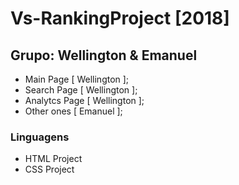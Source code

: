# Vs-RankingProject [2018]

## Grupo: Wellington  & Emanuel

- Main Page [ Wellington ];
- Search Page [ Wellington ]; 
- Analytcs Page [ Wellington ];
- Other ones [ Emanuel ];

### Linguagens
- HTML Project 
- CSS Project
